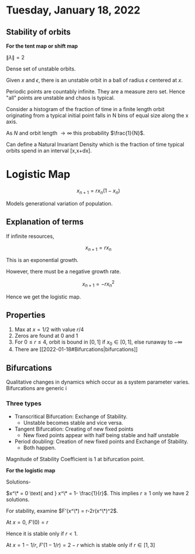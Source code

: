# Tuesday, January 18, 2022

## Stability of orbits

**For the tent map or shift map**

$\|\lambda\| = 2$

Dense set of unstable orbits.

Given $x$ and $\epsilon$, there is an unstable orbit in a ball of radius $\epsilon$ centered at $x$.

Periodic points are countably infinite. They are a measure zero set. Hence "all" points are unstable and chaos is typical.

Consider a histogram of the fraction of time in a finite length orbit originating from a typical initial point falls in N bins of equal size along the x axis.

As $N$ and orbit length $\to\infty$ this probability $\frac{1}{N}$.

Can define a Natural Invariant Density which is the fraction of time typical orbits spend in an interval [x,x+dx].

# Logistic Map

$$x_{n+1} = r x_n (1-x_n)$$

Models generational variation of population. 

## Explanation of terms

If infinite resources,

$$x_{n+1} = r x_n$$

This is an exponential growth.

However, there must be a negative growth rate. 

$$x_{n+1} = -rx_n^2$$

Hence we get the logistic map.

## Properties

1. Max at $x=1/2$ with value $r/4$
2. Zeros are found at 0 and 1
3. For $0\le r\le4$, orbit is bound in $[0,1]$ if $x_0 \in [0,1]$, else runaway to $-\infty$
4. There are [[2022-01-18#Bifurcations\|bifurcations]]

## Bifurcations

Qualitative changes in dynamics which occur as a system parameter varies.
Bifurcations are generic i

### Three types

- Transcritical Bifurcation: Exchange of Stability.
  - Unstable becomes stable and vice versa.
- Tangent Bifurcation: Creating of new fixed points
  - New fixed points appear with half being stable and half unstable
- Period doubling: Creation of new fixed points and Exchange of Stability.
  - Both happen.

Magnitude of Stability Coefficient is 1 at bifurcation point.

**For the logistic map**

Solutions-

$x^\* = 0 \text{ and } x^\* = 1- \frac{1}{r}$. This implies $r \ge 1$ only we have 2 solutions.

For stability, examine $F'(x^\*) = r-2r(x^\*)^2$.

At $x=0$,
$F'(0) = r$

Hence it is stable only if $r<1$.

At $x = 1-1/r$,
$F'(1-1/r) = 2-r$ which is stable only if $r \in [1, 3]$



[//begin]: # "Autogenerated link references for markdown compatibility"
[2022-01-18#Bifurcations|bifurcations]: 2022-01-18#bifurcations "bifurcations"
[//end]: # "Autogenerated link references"
